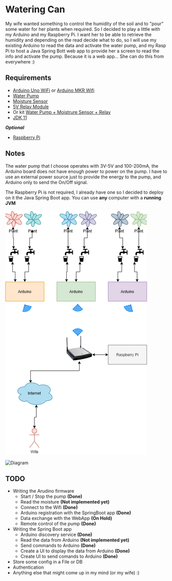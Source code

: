# Watering Can

My wife wanted something to control the humidity of the soil and to "pour" some water for her plants when required. So I decided to play a little with my Arduino and my Raspberry Pi.
I want her to be able to retrieve the humidity and depending on the read decide what to do, so I will use my existing Arduino to read the data and activate the water pump, and my Rasp Pi to host a Java Spring Bott web app to provide her a screen to read the info and activate the pump. Because it is a web app... She can do this from everywhere :) 


## Requirements

* [Arduino Uno WiFi](https://store.arduino.cc/arduino-uno-wiFi-rev2) or [Arduino MKR Wifi](https://store.arduino.cc/arduino-mkr-wifi-1010)
* [Water Pump](https://www.amazon.it/gp/product/B082PM8L6X/ref=ppx_yo_dt_b_asin_title_o01_s00?ie=UTF8&psc=1)
* [Moisture Sensor](https://www.amazon.it/gp/product/B07L2RV1D2/ref=ppx_yo_dt_b_asin_title_o00_s00?ie=UTF8&psc=1)
* [5V Relay Module](https://www.amazon.it/gp/product/B06XRJ6XBJ/ref=ppx_yo_dt_b_asin_title_o00_s00?ie=UTF8&psc=1)
* Or kit [Water Pump + Moistrure Sensor + Relay](https://www.amazon.it/gp/product/B0814HXWVV/ref=ppx_yo_dt_b_asin_title_o01_s00?ie=UTF8&th=1)
* [JDK 11](https://www.oracle.com/java/technologies/javase-jdk11-downloads.html)

***Optional***

* [Raspberry Pi](https://www.raspberrypi.org/products/raspberry-pi-4-model-b/)

## Notes

The water pump that I choose operates with 3V-5V and 100-200mA, the Arduino board does not have enough power to power on the pump. I have to use an external power source just to provide the energy to the pump, and Arduino only to send the On/Off signal.

The Raspberry Pi is not required, I already have one so I decided to deploy on it the Java Spring Boot app. You can use **any** computer with a **running JVM**

![Diagram](./Misc/pictures/diagram.png)

![Diagram](./Misc/videos/video.gif)
## TODO

* Writing the Arudino firmware
    * Start / Stop the pump **(Done)**
    * Read the moisture **(Not implemented yet)**
    * Connect to the Wifi **(Done)**
    * Arduino registration with the SpringBoot app **(Done)**
    * Data exchange with the WebApp **(On Hold)**
    * Remote control of the pump **(Done)**
* Writing the Spring Boot app
    * Arduino discovery service **(Done)**
    * Read the data from Arduino **(Not implemented yet)**
    * Send commands to Arduino **(Done)**
    * Create a UI to display the data from Arduino **(Done)**
    * Create UI to send comands to Arduino **(Done)**
* Store some config in a File or DB
* Authentication
* Anything else that might come up in my mind (or my wife) :)